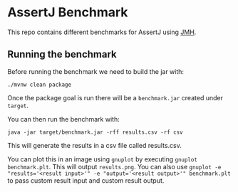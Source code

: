 # AssertJ Benchmark

This repo contains different benchmarks for AssertJ using [JMH](https://github.com/openjdk/jmh).

## Running the benchmark

Before running the benchmark we need to build the jar with:

```shell
./mvnw clean package
```

Once the package goal is run there will be a `benchmark.jar` created under `target`.

You can then run the benchmark with:

```shell
java -jar target/benchmark.jar -rff results.csv -rf csv
```

This will generate the results in a csv file called results.csv.

You can plot this in an image using `gnuplot` by executing `gnuplot benchmark.plt`. This will output `results.png`.
You can also use `gnuplot -e "results='<result input>'" -e "output='<result output>'" benchmark.plt` to pass custom result input and custom result output.

